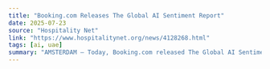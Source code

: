 ```yaml
---
title: "Booking.com Releases The Global AI Sentiment Report"
date: 2025-07-23
source: "Hospitality Net"
link: "https://www.hospitalitynet.org/news/4128268.html"
tags: [ai, uae]
summary: "AMSTERDAM – Today, Booking.com released The Global AI Sentiment Report, drawing on insights from over 37,000 consumers across 33 markets to explore how people are using, trusting, and responding to AI in everyday life and travel. As both the public and privat…"
---
```


